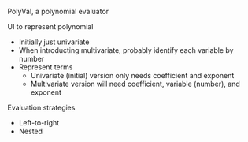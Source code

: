 PolyVal, a polynomial evaluator

UI to represent polynomial
- Initially just univariate
- When introducting multivariate, probably identify each variable by number
- Represent terms
  - Univariate (initial) version only needs coefficient and exponent
  - Multivariate version will need coefficient, variable (number), and exponent

Evaluation strategies
- Left-to-right
- Nested
